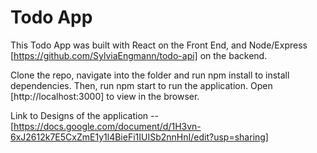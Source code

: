 
# Todo App

This Todo App was built with React on the Front End, and Node/Express [https://github.com/SylviaEngmann/todo-api] on the backend.

Clone the repo, navigate into the folder and run npm install to install dependencies. Then, run npm start to run the application. Open [http://localhost:3000] to view in the browser.

Link to Designs of the application -- [https://docs.google.com/document/d/1H3vn-6xJ2612k7E5CxZmE1y1l4BieFi1IUISb2nnHnI/edit?usp=sharing]
